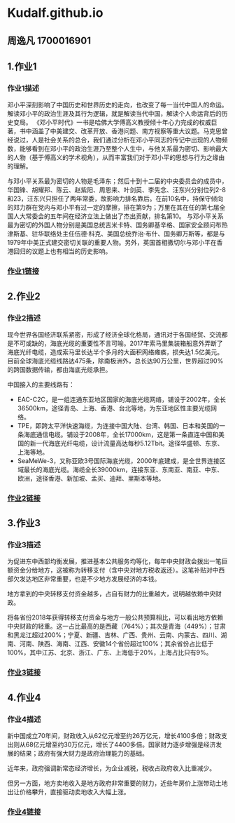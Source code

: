 # Kudalf.github.io

## 周逸凡 1700016901

## 1.作业1

### 作业1描述

邓小平深刻影响了中国历史和世界历史的走向，也改变了每一当代中国人的命运。解读邓小平的政治生涯及其行为逻辑，就是解读当代中国，解读个人命运背后的历史变局。
《邓小平时代》一书是哈佛大学傅高义教授倾十年心力完成的权威巨著，书中涵盖了中美建交、改革开放、香港问题、南方视察等重大议题。马克思曾经说过，人是社会关系的总合，我们通过分析在邓小平同志的传记中出现的人物频数，能够看到在邓小平的政治生涯乃至整个人生中，与他关系最为密切、影响最大的人物（基于傅高义的学术视角），从而丰富我们对于邓小平的思想与行为之缘由的理解。

与邓小平关系最为密切的人物是毛泽东；然后十到十二届的中央委员会的成员中，华国锋、胡耀邦、陈云、赵紫阳、周恩来、叶剑英、李先念、汪东兴分别位列2-8和23，汪东兴只担任了两年常委，故影响力排名靠后。在前10名中，持保守倾向的邓力群在党内与邓小平有过一定的摩擦，排在第9为；万里在其在任的第七届全国人大常委会的五年间在经济立法上做出了杰出贡献，排名第10。
与邓小平关系最为密切的外国人物分别是美国总统吉米卡特、国务卿基辛格、国家安全顾问布热津斯基、驻华联络处主任伍德·科克、美国总统乔治·布什、国务卿万斯等，都是与1979年中美正式建交密切关联的重要人物。另外，英国首相撒切尔与邓小平在香港回归的议题上也有相当的历史影响。


### [作业1链接][1]


## 2.作业2

### 作业2描述

现今世界各国经济联系紧密，形成了经济全球化格局，通讯对于各国经贸、交流都是不可或缺的，海底光缆的重要性不言可喻。2017年索马里集装箱船意外弄断了海底光纤电缆，造成索马里长达半个多月的大面积网络瘫痪，损失达1.5亿美元。目前全球海底光缆线路达475条，除南极洲外，总长达90万公里，世界超过90%的跨国数据传输，都由海底光缆承担。

中国接入的主要线路有：
* EAC-C2C，是一组连通东亚地区国家的海底光缆网络，铺设于2002年，全长36500km，途径青岛、上海、香港、台北等地，为东亚地区性主要光缆网络。
* TPE，即跨太平洋快速海缆，为连接中国大陆、台湾、韩国、日本和美国的一条海底通信电缆。铺设于2008年，全长17000km，这是第一条直连中国和美国的新一代海底光纤电缆，设计流量高达每秒5.12Tbit。途径华盛顿、东京、上海等地。
* SeaMeWe-3，又称亚欧3号国际海底光缆，2000年底建成，是全世界连接区域最长的海底光缆。海缆全长39000km，连接东亚、东南亚、南亚、中东、欧洲，途径香港、新加坡、孟买、迪拜、里斯本等地。



### [作业2链接][2]


## 3.作业3

### 作业3描述

为促进东中西部均衡发展，推进基本公共服务均等化，每年中央财政会拨出一笔巨额资金分给地方，这被称为转移支付（含中央对地方税收返还）。这笔补贴对中西部欠发达地区非常重要，也是不少地方发展经济的本钱。

地方拿到的中央转移支付资金越多，占自有财力的比重越大，说明越依赖中央财政。

将各省份2018年获得转移支付资金与地方一般公共预算相比，可以看出地方依赖中央财政的轻重。这一占比最高的是西藏（764%）；其次是青海（449%）；甘肃和黑龙江超过200%；宁夏、新疆、吉林、广西、贵州、云南、内蒙古、四川、湖南、河南、陕西、海南、江西、安徽14个省份超过100%；其余省份占比低于100%，其中江苏、北京、浙江、广东、上海低于20%，上海占比只有9%。



### [作业3链接][3]

## 4.作业4

### 作业4描述

新中国成立70年间，财政收入从62亿元增至约26万亿元，增长4100多倍；财政支出则从68亿元增至约30万亿元，增长了4400多倍。国家财力逐步增强是经济发展的结果；政府有强大财力是政府治理能力的基础。

近年来，政府强调新常态经济增长，为企业减税，税收占政府收入比重减少。

但另一方面，地方卖地收入是地方政府非常重要的财力，近些年房价上涨带动土地出让价格攀升，直接驱动卖地收入大幅上涨。


### [作业4链接][4]



[1]: https://kudalf.github.io/dengxiaoping.html
[2]: https://kudalf.github.io/cable.html
[3]: https://kudalf.github.io/地方对中央财政依赖度地图_map.html
[4]: https://kudalf.github.io/blhx.html
